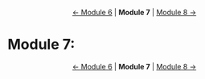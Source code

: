 <p align="center">
    <a href="module-6.md">← Module 6</a> | <strong>Module 7</strong> | <a href="module-8.md">Module 8 →</a>
</p>

# Module 7: 




<p align="center">
    <a href="module-6.md">← Module 6</a> | <strong>Module 7</strong> | <a href="module-8.md">Module 8 →</a>
</p>
